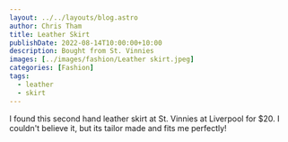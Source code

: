 ```yaml
---
layout: ../../layouts/blog.astro
author: Chris Tham
title: Leather Skirt
publishDate: 2022-08-14T10:00:00+10:00
description: Bought from St. Vinnies
images: [../images/fashion/Leather skirt.jpeg]
categories: [Fashion]
tags:
  - leather
  - skirt
---
```


I found this second hand leather skirt at St. Vinnies at Liverpool for $20.
I couldn't believe it, but its tailor made and fits me perfectly!
